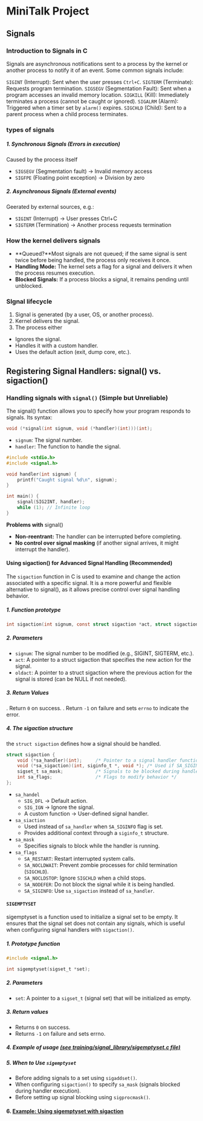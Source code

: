 # MiniTalk Project

## Signals
### Introduction to Signals in C
Signals are asynchronous notifications sent to a process by the kernel or another process to notify it of an event. Some common signals include:

`SIGINT` (Interrupt): Sent when the user presses `Ctrl+C`.
`SIGTERM` (Terminate): Requests program termination.
`SIGSEGV` (Segmentation Fault): Sent when a program accesses an invalid memory location.
`SIGKILL` (Kill): Immediately terminates a process (cannot be caught or ignored).
`SIGALRM` (Alarm): Triggered when a timer set by `alarm()` expires.
`SIGCHLD` (Child): Sent to a parent process when a child process terminates.

### types of signals 
##### 1. Synchronous Signals (Errors in execution)
Caused by the process itself
- `SIGSEGV` (Segmentation fault) → Invalid memory access
- `SIGFPE` (Floating point exception) -> Division by zero
##### 2. Asynchronous Signals (External events)
Geerated by external sources, e.g.:
- `SIGINT` (Interrupt) → User presses Ctrl+C
- `SIGTERM` (Termination) → Another process requests termination

### How the kernel delivers signals
- **Queued?**Most signals are not queued; if the same signal is sent twice before being handled, the process only receives it once.
- **Handling Mode:** The kernel sets a flag for a signal and delivers it when the process resumes execution.
- **Blocked Signals:** If a process blocks a signal, it remains pending until unblocked.

### SIgnal lifecycle
1. Signal is generated (by a user, OS, or another process).
2. Kernel delivers the signal.
3. The process either
- Ignores the signal.
- Handles it with a custom handler.
- Uses the default action (exit, dump core, etc.).

## Registering Signal Handlers: signal() vs. sigaction()

### Handling signals with `signal()`  **(Simple but Unreliable)**
The signal() function allows you to specify how your program responds to signals. Its syntax:
```C
void (*signal(int signum, void (*handler)(int)))(int);
```
- `signum`: The signal number.
- `handler`: The function to handle the signal.

```C
#include <stdio.h>
#include <signal.h>

void handler(int signum) {
    printf("Caught signal %d\n", signum);
}

int main() {
    signal(SIG2INT, handler);
    while (1); // Infinite loop
}
```
**Problems with** signal()
- **Non-reentrant:** The handler can be interrupted before completing.
- **No control over signal masking** (if another signal arrives, it might interrupt the handler).


#### Using sigaction() for Advanced Signal Handling **(Recommended)**
The `sigaction` function in C is used to examine and change the action associated with a specific signal. It is a more powerful and flexible alternative to signal(), as it allows precise control over signal handling behavior.
##### 1. Function prototype
```C
int sigaction(int signum, const struct sigaction *act, struct sigaction *oldact);
```
##### 2. Parameters 
- `signum`: The signal number to be modified (e.g., SIGINT, SIGTERM, etc.).
- `act`: A pointer to a struct sigaction that specifies the new action for the signal.
- `oldact`: A pointer to a struct sigaction where the previous action for the signal is stored (can be NULL if not needed).

##### 3. Return Values
. Return `0` on success.
. Return `-1` on failure and sets `errno` to indicate the error.

##### 4. The sigaction structure
the `struct sigaction` defines how a signal should be handled.
```C
struct sigaction {
    void (*sa_handler)(int);     /* Pointer to a signal handler function */
    void (*sa_sigaction)(int, siginfo_t *, void *); /* Used if SA_SIGINFO flag is set */
    sigset_t sa_mask;            /* Signals to be blocked during handler execution */
    int sa_flags;                /* Flags to modify behavior */
};
```
- `sa_handel`
    - `SIG_DFL` → Default action.
    - `SIG_IGN` → Ignore the signal.
    - A custom function → User-defined signal handler.
- `sa_siaction`
    - Used instead of `sa_handler` when `SA_SIGINFO` flag is set.
    - Provides additional context through a `siginfo_t` structure.
- `sa_mask`
    - Specifies signals to block while the handler is running.
- `sa_flags` 
    - `SA_RESTART`: Restart interrupted system calls.
    - `SA_NOCLDWAIT`: Prevent zombie processes for child termination (`SIGCHLD`).
    - `SA_NOCLDSTOP`: Ignore `SIGCHLD` when a child stops.
    - `SA_NODEFER`: Do not block the signal while it is being handled.
    - `SA_SIGINFO`: Use `sa_sigaction` instead of `sa_handler`.

#### `SIGEMPTYSET` 
sigemptyset is a function used to initialize a signal set to be empty. It ensures that the signal set does not contain any signals, which is useful when configuring signal handlers with `sigaction()`.
##### 1. Prototype function
```C
#include <signal.h>

int sigemptyset(sigset_t *set);
```

##### 2. Parameters
- `set`: A pointer to a `sigset_t` (signal set) that will be initialized as empty.

##### 3. Return values
- Returns `0` on success.
- Returns `-1` on failure and sets errno.

##### 4. Example of usage [(see training/signal_library/sigemptyset.c file)](training\signal_library\sigemptyset.c)

##### 5. When to Use `sigemptyset`
- Before adding signals to a set using `sigaddset()`.
- When configuring `sigaction()` to specify `sa_mask` (signals blocked during handler execution).
- Before setting up signal blocking using `sigprocmask()`.

#### 6. [Example: Using sigemptyset with sigaction](training\signal_library\sigaction.c)


